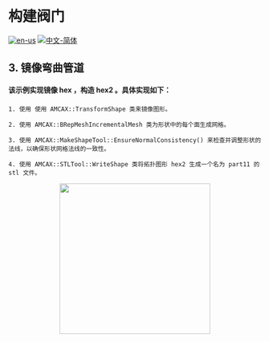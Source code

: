 # 构建阀门

[![en-us](https://img.shields.io/badge/en-us-yellow.svg)](./README.md) [![中文-简体](https://img.shields.io/badge/%E4%B8%AD%E6%96%87-%E7%AE%80%E4%BD%93-red.svg)](./README.zh_cn.md)

## 3. 镜像弯曲管道

#### 该示例实现镜像 hex ，构造 hex2 。具体实现如下：
	1. 使用 使用 AMCAX::TransformShape 类来镜像图形。

	2. 使用 AMCAX::BRepMeshIncrementalMesh 类为形状中的每个面生成网格。

	3. 使用 AMCAX::MakeShapeTool::EnsureNormalConsistency() 来检查并调整形状的法线，以确保形状网格法线的一致性。

	4. 使用 AMCAX::STLTool::WriteShape 类将拓扑图形 hex2 生成一个名为 part11 的 stl 文件。

<div align = center><img src="https://s2.loli.net/2024/09/30/Q9V8TynG1gHLF37.png" width="300" height="300">

